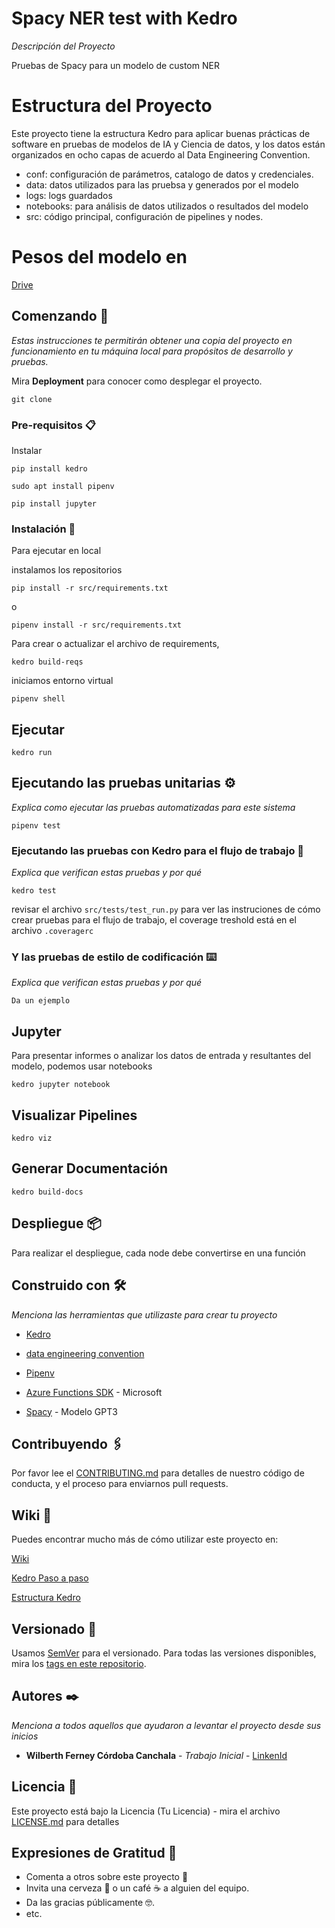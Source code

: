 # Spacy NER test with Kedro

_Descripción del Proyecto_

Pruebas de Spacy para un modelo de custom NER

# Estructura del Proyecto

Este proyecto tiene la estructura Kedro para aplicar buenas prácticas de software en pruebas
de modelos de IA y Ciencia de datos, y los datos están organizados en ocho capas de acuerdo al
Data Engineering Convention.

- conf: configuración de parámetros, catalogo de datos y credenciales.
- data: datos utilizados para las pruebsa y generados por el modelo
- logs: logs guardados
- notebooks: para análisis de datos utilizados o resultados del modelo
- src: código principal, configuración de pipelines y nodes.

# Pesos del modelo en

[Drive](https://drive.google.com/drive/folders/1r1qIzRU8dOtc7VNF7GNCN1cCDvNjsv7n?usp=sharing)

## Comenzando 🚀

_Estas instrucciones te permitirán obtener una copia del proyecto en funcionamiento en tu máquina local para propósitos de desarrollo y pruebas._

Mira **Deployment** para conocer como desplegar el proyecto.

```
git clone
```

### Pre-requisitos 📋

Instalar

```
pip install kedro
```

```
sudo apt install pipenv
```

```
pip install jupyter
```

### Instalación 🔧

Para ejecutar en local

instalamos los repositorios

```
pip install -r src/requirements.txt
```

o

```
pipenv install -r src/requirements.txt
```

Para crear o actualizar el archivo de requirements,

```
kedro build-reqs
```

iniciamos entorno virtual

```
pipenv shell
```

## Ejecutar

```
kedro run
```

## Ejecutando las pruebas unitarias ⚙️

_Explica como ejecutar las pruebas automatizadas para este sistema_

```
pipenv test
```

### Ejecutando las pruebas con Kedro para el flujo de trabajo 🔩

_Explica que verifican estas pruebas y por qué_

```
kedro test
```

revisar el archivo `src/tests/test_run.py` para ver las instruciones de cómo crear
pruebas para el flujo de trabajo, el coverage treshold está en el archivo `.coveragerc`

### Y las pruebas de estilo de codificación ⌨️

_Explica que verifican estas pruebas y por qué_

```
Da un ejemplo
```

## Jupyter

Para presentar informes o analizar los datos de entrada y resultantes del modelo,
podemos usar notebooks

```
kedro jupyter notebook
```

## Visualizar Pipelines

```
kedro viz
```

## Generar Documentación

```
kedro build-docs
```

## Despliegue 📦

Para realizar el despliegue, cada node debe convertirse en una función

## Construido con 🛠️

_Menciona las herramientas que utilizaste para crear tu proyecto_

- [Kedro](https://pypi.org/project/kedro/)
- [data engineering convention](https://kedro.readthedocs.io/en/stable/faq/faq.html#what-is-data-engineering-convention)
- [Pipenv](https://github.com/microsoft/vscode-azurefunctions)

- [Azure Functions SDK](https://pypi.org/project/azure-functions/) - Microsoft
- [Spacy](https://spacy.io/api/data-formats) - Modelo GPT3

## Contribuyendo 🖇️

Por favor lee el [CONTRIBUTING.md](https://gist.github.com/villanuevand/xxxxxx) para detalles de nuestro código de conducta, y el proceso para enviarnos pull requests.

## Wiki 📖

Puedes encontrar mucho más de cómo utilizar este proyecto en:

[Wiki](https://github.com/tu/proyecto/wiki)

[Kedro Paso a paso](https://www.notion.so/fecork/Kedro-paso-a-paso-71a3fa04d41c45409824db8cc27753b8)

[Estructura Kedro](https://www.notion.so/fecork/Estructura-Kedro-en-Python-6ced565ed4eb4a78888f6e7af57799c1)

## Versionado 📌

Usamos [SemVer](http://semver.org/) para el versionado. Para todas las versiones disponibles, mira los [tags en este repositorio](https://github.com/tu/proyecto/tags).

## Autores ✒️

_Menciona a todos aquellos que ayudaron a levantar el proyecto desde sus inicios_

- **Wilberth Ferney Córdoba Canchala** - _Trabajo Inicial_ - [LinkenId](https://github.com/villanuevand)

## Licencia 📄

Este proyecto está bajo la Licencia (Tu Licencia) - mira el archivo [LICENSE.md](LICENSE.md) para detalles

## Expresiones de Gratitud 🎁

- Comenta a otros sobre este proyecto 📢
- Invita una cerveza 🍺 o un café ☕ a alguien del equipo.
- Da las gracias públicamente 🤓.
- etc.
